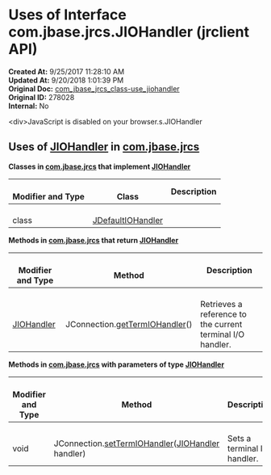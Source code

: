 # Uses of Interface com.jbase.jrcs.JIOHandler (jrclient   API)

**Created At:** 9/25/2017 11:28:10 AM  
**Updated At:** 9/20/2018 1:01:39 PM  
**Original Doc:** [com_jbase_jrcs_class-use_jiohandler](https://docs.jbase.com/39245-class-use/com_jbase_jrcs_class-use_jiohandler)  
**Original ID:** 278028  
**Internal:** No  

<!--<br>    try {<br>        if (location.href.indexOf('is-external=true') == -1) {<br>            parent.document.title="Uses of Interface com.jbase.jrcs.JIOHandler (jrclient   API)";<br>        }<br>    }<br>    catch(err) {<br>    }<br>//-->&lt;div&gt;JavaScript is disabled on your browser.s.JIOHandler
## Uses of [JIOHandler](./../../jiohandler-%28jrclient-api%29 "interface in com.jbase.jrcs") in [com.jbase.jrcs](./../../com.jbase.jrcs-%28jrclient---api%29)

**Classes in [com.jbase.jrcs](./../../com.jbase.jrcs-%28jrclient---api%29) that implement [JIOHandler](./../../jiohandler-%28jrclient-api%29 "interface in com.jbase.jrcs")**

| <br>Modifier and Type<br> | <br>Class<br> | Description |
| --- | --- | --- |
| <br>class<br> | <br>[JDefaultIOHandler](./../../jdefaultiohandler-%28jrclient---api%29 "class in com.jbase.jrcs")<br> | <br>| <br>``Default i**mplementation of jRCS I/O handler.**<br> |<br> |





**Methods in [com.jbase.jrcs](./../../com.jbase.jrcs-%28jrclient---api%29) that return [JIOHandler](./../../jiohandler-%28jrclient-api%29 "interface in com.jbase.jrcs")**

| <br>Modifier and Type<br> | <br>Method<br> | Description |
| --- | --- | --- |
| <br>[JIOHandler](./../../jiohandler-%28jrclient-api%29 "interface in com.jbase.jrcs")<br> | <br>JConnection.[getTermIOHandler](/jrcs/com_jbase_jrcs_JConnection#getTermIOHandler-)()<br> | <br>Retrieves a reference to the current terminal I/O handler.<br> |





**Methods in [com.jbase.jrcs](./../../com.jbase.jrcs-%28jrclient---api%29) with parameters of type [JIOHandler](./../../jiohandler-%28jrclient-api%29 "interface in com.jbase.jrcs")**

| <br>Modifier and Type<br> | <br>Method<br> | <br>Description<br> |
| --- | --- | --- |
| <br>void<br> | <br>JConnection.[setTermIOHandler](/jrcs/com_jbase_jrcs_JConnection#setTermIOHandler-com.jbase.jrcs.JIOHandler-)([JIOHandler](./../../jiohandler-%28jrclient-api%29 "interface in com.jbase.jrcs") handler)<br> | <br>Sets a terminal I/O handler.<br> |



